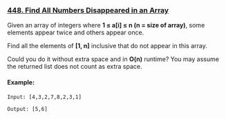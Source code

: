 ### [448. Find All Numbers Disappeared in an Array](https://leetcode.com/problems/find-all-numbers-disappeared-in-an-array/)

Given an array of integers where **1 ≤ a[i] ≤ n (n = size of array)**, some elements appear twice and others appear once.

Find all the elements of **[1, n]** inclusive that do not appear in this array.

Could you do it without extra space and in **O(n)** runtime? You may assume the returned list does not count as extra space.

#### Example:
```
Input: [4,3,2,7,8,2,3,1]

Output: [5,6]
```